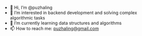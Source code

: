 - 👋 Hi, I’m @puzhaling
- 👀 I’m interested in backend development and solving complex algorithmic tasks
- 🌱 I’m currently learning data structures and algorithms
- 📫 How to reach me: puzhaling@gmail.com

<!--
**puzhaling/puzhaling** is a ✨ _special_ ✨ repository because its `README.md` (this file) appears on your GitHub profile.

Here are some ideas to get you started:

- 🔭 I’m currently working on ...
- 🌱 I’m currently learning ...
- 👯 I’m looking to collaborate on ...
- 🤔 I’m looking for help with ...
- 💬 Ask me about ...
- 📫 How to reach me: ...
- 😄 Pronouns: ...
- ⚡ Fun fact: ...
-->

